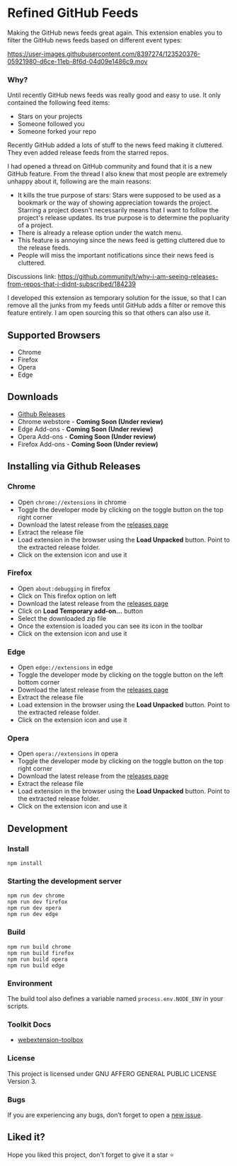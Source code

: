 # Refined GitHub Feeds
Making the GitHub news feeds great again. This extension enables you to filter the GitHub news feeds based on different event types:

https://user-images.githubusercontent.com/8397274/123520376-05921980-d6ce-11eb-8f6d-04d09e1486c9.mov

### Why?

Until recently GitHub news feeds was really good and easy to use. It only contained the following feed items:
- Stars on your projects
- Someone followed you
- Someone forked your repo

Recently GitHub added a lots of stuff to the news feed making it cluttered. They even added release feeds from the starred repos.

I had opened a thread on GitHub community and found that it is a new GitHub feature. From the thread I also knew that most people are extremely unhappy about it, following are the main reasons:
- It kills the true purpose of stars: Stars were supposed to be used as a bookmark or the way of showing appreciation towards the project. Starring a project doesn't necessarily means that I want to follow the project's release updates. Its true purpose is to determine the popluarity of a project.
- There is already a release option under the watch menu.
- This feature is annoying since the news feed is getting cluttered due to the release feeds.
- People will miss the important notifications since their news feed is cluttered.

Discussions link: https://github.community/t/why-i-am-seeing-releases-from-repos-that-i-didnt-subscribed/184239

I developed this extension as temporary solution for the issue, so that I can remove all the junks from my feeds until GitHub adds a filter or remove this feature entirely. I am open sourcing this so that others can also use it.

## Supported Browsers
- Chrome 
- Firefox
- Opera
- Edge

## Downloads
- [Github Releases](https://github.com/gautamkrishnar/refined-github-feeds/releases/latest)
- Chrome webstore - **Coming Soon (Under review)**
- Edge Add-ons - **Coming Soon (Under review)**
- Opera Add-ons - **Coming Soon (Under review)**
- Firefox Add-ons - **Coming Soon (Under review)**

## Installing via Github Releases

### Chrome

* Open `chrome://extensions` in chrome
* Toggle the developer mode by clicking on the toggle button on the top right corner
* Download the latest release from the [releases page](https://github.com/gautamkrishnar/refined-github-feeds/releases/latest)
* Extract the release file
* Load extension in the browser using the **Load Unpacked** button. Point to the extracted release folder.
* Click on the extension icon and use it

### Firefox
* Open `about:debugging` in firefox
* Click on This firefox option on left
* Download the latest release from the [releases page](https://github.com/gautamkrishnar/motrix-chrome-extension/releases/latest)
* Click on **Load Temporary add-on...** button
* Select the downloaded zip file
* Once the extension is loaded you can see its icon in the toolbar
* Click on the extension icon and use it

### Edge

* Open `edge://extensions` in edge
* Toggle the developer mode by clicking on the toggle button on the left bottom corner
* Download the latest release from the [releases page](https://github.com/gautamkrishnar/refined-github-feeds/releases/latest)
* Extract the release file
* Load extension in the browser using the **Load Unpacked** button. Point to the extracted release folder.
* Click on the extension icon and use it



### Opera

* Open `opera://extensions` in opera
* Toggle the developer mode by clicking on the toggle button on the top right corner
* Download the latest release from the [releases page](https://github.com/gautamkrishnar/refined-github-feeds/releases/latest)
* Extract the release file
* Load extension in the browser using the **Load Unpacked** button. Point to the extracted release folder.
* Click on the extension icon and use it



## Development

### Install
```shell
npm install
```

### Starting the development server
```shell
npm run dev chrome
npm run dev firefox
npm run dev opera
npm run dev edge
```

### Build
```shell
npm run build chrome
npm run build firefox
npm run build opera
npm run build edge
```

### Environment

The build tool also defines a variable named `process.env.NODE_ENV` in your scripts. 

### Toolkit Docs
* [webextension-toolbox](https://github.com/HaNdTriX/webextension-toolbox)

### License
This project is licensed under GNU AFFERO GENERAL PUBLIC LICENSE Version 3.

### Bugs
If you are experiencing any bugs, don’t forget to open a [new issue](https://github.com/gautamkrishnar/refined-github-feeds/issues/new).

## Liked it?
Hope you liked this project, don't forget to give it a star ⭐
